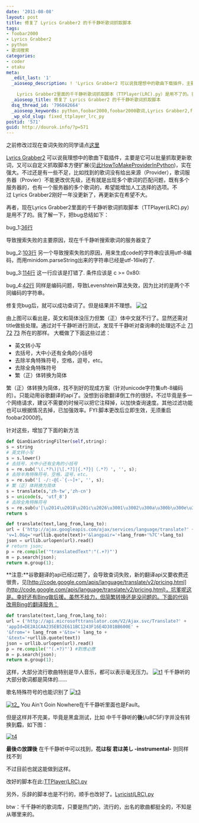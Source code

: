 ```yaml
---
date: '2011-08-08'
layout: post
title: 修复了 Lyrics Grabber2 的千千静听歌词抓取脚本
tags:
- foobar2000
- Lyrics Grabber2
- python
- 歌词搜索
categories:
- coder
- otaku
meta:
  _edit_last: '1'
  _aioseop_description: ! 'Lyrics Grabber2 可以说我理想中的歌曲下载插件，主要是它可以批量抓取更新歌词，又可以自定义抓取脚本方便扩展，实在强大。

    Lyrics Grabber2里面的千千静听歌词抓取脚本（TTPlayer(LRC).py）是用不了的。我修复了一下'
  _aioseop_title: 修复了 Lyrics Grabber2 的千千静听歌词抓取脚本
  dsq_thread_id: '796842664'
  _aioseop_keywords: python,foobar2000,foobar2000歌词,Lyrics Grabber2,foobar2000千千静听,千千静听,谷歌翻译api
  _wp_old_slug: fixed_ttplayer_lrc_py
postid: '571'
guid: http://dourok.info/?p=571
---
```

之前修改过现在查词失败的同学请点[这里](#attention)

[Lyrics Grabber2](http://code.google.com/p/lyricsgrabber2/)
可以说我理想中的歌曲下载插件，主要是它可以批量抓取更新歌词，又可以自定义抓取脚本方便扩展(见[此HowToMakeProviderInPython](http://code.google.com/p/lyricsgrabber/wiki/HowToMakeProviderInPython))，实在强大。不过还是有一些不足，比如找到的歌词没有给出来源（Provider），歌词服务器（Provier）不能更改优先级，还有就是出现多个歌词的匹配问题，既有多个服务器的，也有一个服务器的多个歌词的，希望能增加人工选择的选项。不过 Lyrics
Grabber2刚好一年没更新了，再更新实在希望不大。

再者，现在Lyrics
Grabber2里面的千千静听歌词抓取脚本（TTPlayer(LRC).py）是用不了的。我了解一下，把bug总结如下：

bug\_1:[36行](http://code.google.com/p/lyricsgrabber2/source/browse/trunk/foo_lyricsgrabber2/dist/pygrabber/scripts/TTPlayer(LRC).py#36)

导致搜索失败的主要原因，现在千千静听搜索歌词的服务器变了

bug\_2:[103行](http://code.google.com/p/lyricsgrabber2/source/browse/trunk/foo_lyricsgrabber2/dist/pygrabber/scripts/TTPlayer(LRC).py#103)
另一个导致搜索失败的原因，用来生成code的字符串应该用utf-8编码，而用minidom.parseString出来的字符串已经是utf-16le的了.

bug\_3:[114行](http://code.google.com/p/lyricsgrabber2/source/browse/trunk/foo_lyricsgrabber2/dist/pygrabber/scripts/TTPlayer(LRC).py#144)
这一行应该是打错了. 条件应该是 c \>= 0x80:

bug\_4:[42行](http://code.google.com/p/lyricsgrabber2/source/browse/trunk/foo_lyricsgrabber2/dist/pygrabber/scripts/TTPlayer(LRC).py#42)
同样是编码问题，导致Levenshtein算法失效，因为比对的是两个不同编码的字符串。

修复完bug后，就可以成功查词了。但是结果并不理想。
[![]({{urls.media}}/wp-content/uploads/2011/08/t2.png "t2")]({{urls.media}}/wp-content/uploads/2011/08/t2.png)

由上图可以看出是，英文和简体没压力但繁（正）体中文就不行了。显然还需对title做些处理。通过对千千静听进行测试，发现千千静听对查询串的处理远不止
[71](http://code.google.com/p/lyricsgrabber2/source/browse/trunk/foo_lyricsgrabber2/dist/pygrabber/scripts/TTPlayer(LRC).py#71)
[72](http://code.google.com/p/lyricsgrabber2/source/browse/trunk/foo_lyricsgrabber2/dist/pygrabber/scripts/TTPlayer(LRC).py#72)
[73](http://code.google.com/p/lyricsgrabber2/source/browse/trunk/foo_lyricsgrabber2/dist/pygrabber/scripts/TTPlayer(LRC).py#73)
所在的那样。 大概做了下面这些过滤：

-   英文转小写
-   去括号，大中小还有全角的小括号
-   去除半角特殊符号，空格，逗号，etc。
-   去除全角特殊符号
-   繁（正）体转换为简体

繁（正）体转换为简体，找不到好的现成方案（针对unicode字符集uft-8编码的）。只能动用谷歌翻译的api了。没想到谷歌翻译倒工作的很好。不过毕竟是多一个网络请求，建议不需要的时候可以把它注释掉，以加快查询速度。其他过滤功能也可以根据情况去掉，已加强效率。FYI:脚本更改后立即生效，无须重启foobar2000的。

针对这些，增加了下面的新方法 

```python
def QianQianStringFilter(self,string):
s = string
# 英文转小写
s = s.lower()
# 去括号，大中小还有全角的小括号
s = re.sub('\(.*?\)|\[.*?]|{.*?}|（.*?）', '', s);
# 去除半角特殊符号，空格，逗号，etc。
s = re.sub('[ -/:-@[-`{-~]+', '', s);
# 繁（正）体转换为简体
s = translate(s,'zh-tw','zh-cn')
s = unicode(s, 'utf_8')
# 去除全角特殊符号
s = re.sub(u'[\u2014\u2018\u201c\u2026\u3001\u3002\u300a\u300b\u300e\u300f\u3010\u3011\u30fb\uff01\uff08\uff09\uff0c\uff1a\uff1b\uff1f\uff5e\uffe5]+','',s)
return s
```

 

```python
def translate(text,lang_from,lang_to):
url = ('http://ajax.googleapis.com/ajax/services/language/translate?' +
'v=1.0&q='+urllib.quote(text)+'&langpair='+lang_from+'%7C'+lang_to)
json = urllib.urlopen(url).read()
# return json;
p = re.compile('"translatedText":"(.+?)"')
m = p.search(json);
return m.group(1);
```



**注意:**谷歌翻译的api已经过期了，会导致查词失败，新的翻译api又要收费还很贵，见[http://code.google.com/apis/language/translate/v2/pricing.html](http://code.google.com/apis/language/translate/v2/pricing.html)，坑爹呢这是。幸好还有Bing做后援。虽然不给力，但简繁转换还是没问题的。下面的代码改用Bing的翻译服务：


```python
def translate(text,lang_from,lang_to):
url = ('http://api.microsofttranslator.com/V2/Ajax.svc/Translate?' +
'appId=DE2A1CAA235EB52E611BC1243F16E4D301BB600E' +
'&from='+ lang_from +'&to='+ lang_to +
'&text='+urllib.quote(text))
json = urllib.urlopen(url).read()
p = re.compile('"(.+?)"') #對應必應
m = p.search(json);
return m.group(1);
```


这样，大部分流行歌曲特别是华人音乐，都可以表示毫无压力。
[![]({{urls.media}}/wp-content/uploads/2011/08/t1.png "t1")]({{urls.media}}/wp-content/uploads/2011/08/t1.png)
千千静听的大部分歌词都是简体的……

歌名特殊符号的也能识别了
[![]({{urls.media}}/wp-content/uploads/2011/08/t3.png "t3")]({{urls.media}}/wp-content/uploads/2011/08/t3.png)

[![]({{urls.media}}/wp-content/uploads/2011/08/t2_.png "t2_")]({{urls.media}}/wp-content/uploads/2011/08/t2_.png) You Ain't Goin
Nowhere在千千静听里面也是Fault。

但是这样并不完美，毕竟是黑盒测试，比如
中千千静听的**後**(/u8C5F)字并没有转换到**后**，如下图：

[![]({{urls.media}}/wp-content/uploads/2011/08/t4.png "t4")]({{urls.media}}/wp-content/uploads/2011/08/t4.png)

**最後の放課後** 在千千静听中可以找到，**花は桜 君は美し
-instrumental-** 则同样找不到

不过目前也就这能做到这样。

改好的脚本在此:[TTPlayer(LRC).py](https://gist.github.com/4361991)

另外，乐辞的脚本也是不行的，顺手也改好了。[Lyricist(LRC).py](https://gist.github.com/4361993)

btw：千千静听的歌词库，只要是热门的，流行的，出名的歌曲都挺全的，不知是从哪里来的。

 
